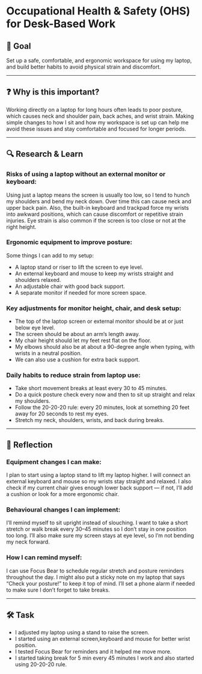 # Occupational Health & Safety (OHS) for Desk-Based Work

## 🎯 Goal  
Set up a safe, comfortable, and ergonomic workspace for using my laptop, and build better habits to avoid physical strain and discomfort.

---

## ❓ Why is this important?  
Working directly on a laptop for long hours often leads to poor posture, which causes neck and shoulder pain, back aches, and wrist strain. Making simple changes to how I sit and how my workspace is set up can help me avoid these issues and stay comfortable and focused for longer periods.

---

## 🔍 Research & Learn

### Risks of using a laptop without an external monitor or keyboard:
Using just a laptop means the screen is usually too low, so I tend to hunch my shoulders and bend my neck down. Over time this can cause neck and upper back pain. Also, the built-in keyboard and trackpad force my wrists into awkward positions, which can cause discomfort or repetitive strain injuries. Eye strain is also common if the screen is too close or not at the right height.

### Ergonomic equipment to improve posture:
Some things I can add to my setup:
- A laptop stand or riser to lift the screen to eye level.
- An external keyboard and mouse to keep my wrists straight and shoulders relaxed.
- An adjustable chair with good back support.
- A separate monitor if needed for more screen space.

### Key adjustments for monitor height, chair, and desk setup:
- The top of the laptop screen or external monitor should be at or just below eye level.
- The screen should be about an arm’s length away.
- My chair height should let my feet rest flat on the floor.
- My elbows should also be at about a 90-degree angle when typing, with wrists in a neutral position.
- We can also use a cushion for extra back support.

### Daily habits to reduce strain from laptop use:
- Take short movement breaks at least every 30 to 45 minutes.
- Do a quick posture check every now and then to sit up straight and relax my shoulders.
- Follow the 20-20-20 rule: every 20 minutes, look at something 20 feet away for 20 seconds to rest my eyes.
- Stretch my neck, shoulders, wrists, and back during breaks.

---

## 📝 Reflection

### Equipment changes I can make:
I plan to start using a laptop stand to lift my laptop higher. I will connect an external keyboard and mouse so my wrists stay straight and relaxed. I also check if my current chair gives enough lower back support — if not, I’ll add a cushion or look for a more ergonomic chair.

### Behavioural changes I can implement:
I’ll remind myself to sit upright instead of slouching. I want to take a short stretch or walk break every 30–45 minutes so I don’t stay in one position too long. I’ll also make sure my screen stays at eye level, so I’m not bending my neck forward.

### How I can remind myself:
I can use Focus Bear to schedule regular stretch and posture reminders throughout the day. I might also put a sticky note on my laptop that says “Check your posture!” to keep it top of mind. I’ll set a phone alarm if needed to make sure I don’t forget to take breaks.

---

## 🛠️ Task

- I adjusted my laptop using a stand to raise the screen.
- I started using an external screen,keyboard and mouse for better wrist position.
- I tested Focus Bear for reminders and it helped me move more.
- I started taking break for 5 min every 45 minutes I work and also started using 20-20-20 rule.
